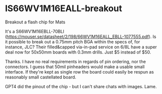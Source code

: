 # IS66WV1M16EALL-breakout

Breakout a flash chip for Mats

It's a S66WV1M16EBLL-70BLI (https://mouser.se/datasheet/2/198/66WV1M16EALL_EBLL-1077555.pdf). Is it possible to break out a 0.75mm pitch BGA within the specs of, for instance, JLC? Their filled&capped via-in-pad service on 6/8L have a super deal now for 50x50mm boards with 0.3mm drills. Just $5 instead of $50.

Thanks. I have no real requirements in regards of pin ordering, nor the connectors. I guess that 50mil pinheaders would make a usable small interface. If they're kept as single row the board could easily be respun as reasonably small castellated board.

GPT4 did the pinout of the chip - but I can't share chats with images. Lame.
